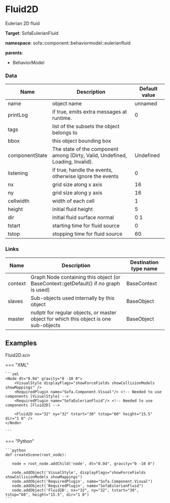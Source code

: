 <!-- generate_doc -->
# Fluid2D

Eulerian 2D fluid


__Target__: SofaEulerianFluid

__namespace__: sofa::component::behaviormodel::eulerianfluid

__parents__:

- BehaviorModel

### Data

<table>
    <thead>
        <tr>
            <th>Name</th>
            <th>Description</th>
            <th>Default value</th>
        </tr>
    </thead>
    <tbody>
	<tr>
		<td>name</td>
		<td>
object name
		</td>
		<td>unnamed</td>
	</tr>
	<tr>
		<td>printLog</td>
		<td>
if true, emits extra messages at runtime.
		</td>
		<td>0</td>
	</tr>
	<tr>
		<td>tags</td>
		<td>
list of the subsets the object belongs to
		</td>
		<td></td>
	</tr>
	<tr>
		<td>bbox</td>
		<td>
this object bounding box
		</td>
		<td></td>
	</tr>
	<tr>
		<td>componentState</td>
		<td>
The state of the component among (Dirty, Valid, Undefined, Loading, Invalid).
		</td>
		<td>Undefined</td>
	</tr>
	<tr>
		<td>listening</td>
		<td>
if true, handle the events, otherwise ignore the events
		</td>
		<td>0</td>
	</tr>
	<tr>
		<td>nx</td>
		<td>
grid size along x axis
		</td>
		<td>16</td>
	</tr>
	<tr>
		<td>ny</td>
		<td>
grid size along y axis
		</td>
		<td>16</td>
	</tr>
	<tr>
		<td>cellwidth</td>
		<td>
width of each cell
		</td>
		<td>1</td>
	</tr>
	<tr>
		<td>height</td>
		<td>
initial fluid height
		</td>
		<td>5</td>
	</tr>
	<tr>
		<td>dir</td>
		<td>
initial fluid surface normal
		</td>
		<td>0 1</td>
	</tr>
	<tr>
		<td>tstart</td>
		<td>
starting time for fluid source
		</td>
		<td>0</td>
	</tr>
	<tr>
		<td>tstop</td>
		<td>
stopping time for fluid source
		</td>
		<td>60</td>
	</tr>

</tbody>
</table>

### Links


| Name | Description | Destination type name |
| ---- | ----------- | --------------------- |
|context|Graph Node containing this object (or BaseContext::getDefault() if no graph is used)|BaseContext|
|slaves|Sub-objects used internally by this object|BaseObject|
|master|nullptr for regular objects, or master object for which this object is one sub-objects|BaseObject|

## Examples 

Fluid2D.scn

=== "XML"

    ```xml
    <Node dt="0.04" gravity="0 -10 0">
        <VisualStyle displayFlags="showForceFields showCollisionModels showMappings" />
        <RequiredPlugin name="Sofa.Component.Visual"/> <!-- Needed to use components [VisualStyle] -->
        <RequiredPlugin name="SofaEulerianFluid"/> <!-- Needed to use components [Fluid2D] -->
    
        <Fluid2D nx="32" ny="32" tstart="30" tstop="60" height="15.5" dir="1 0" />
    </Node>

    ```

=== "Python"

    ```python
    def createScene(root_node):

       node = root_node.addChild('node', dt="0.04", gravity="0 -10 0")

       node.addObject('VisualStyle', displayFlags="showForceFields showCollisionModels showMappings")
       node.addObject('RequiredPlugin', name="Sofa.Component.Visual")
       node.addObject('RequiredPlugin', name="SofaEulerianFluid")
       node.addObject('Fluid2D', nx="32", ny="32", tstart="30", tstop="60", height="15.5", dir="1 0")
    ```

